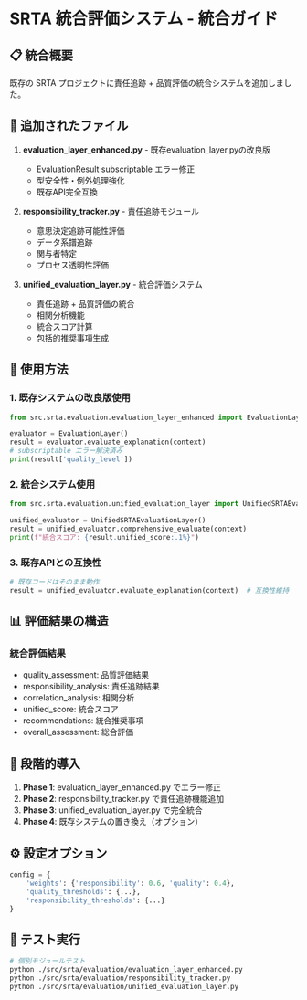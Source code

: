 # SRTA 統合評価システム - 統合ガイド

## 📋 統合概要

既存の SRTA プロジェクトに責任追跡 + 品質評価の統合システムを追加しました。

## 🔧 追加されたファイル

1. **evaluation_layer_enhanced.py** - 既存evaluation_layer.pyの改良版
   - EvaluationResult subscriptable エラー修正
   - 型安全性・例外処理強化
   - 既存API完全互換

2. **responsibility_tracker.py** - 責任追跡モジュール
   - 意思決定追跡可能性評価
   - データ系譜追跡
   - 関与者特定
   - プロセス透明性評価

3. **unified_evaluation_layer.py** - 統合評価システム
   - 責任追跡 + 品質評価の統合
   - 相関分析機能
   - 統合スコア計算
   - 包括的推奨事項生成

## 🚀 使用方法

### 1. 既存システムの改良版使用
```python
from src.srta.evaluation.evaluation_layer_enhanced import EvaluationLayer

evaluator = EvaluationLayer()
result = evaluator.evaluate_explanation(context)
# subscriptable エラー解決済み
print(result['quality_level'])
```

### 2. 統合システム使用
```python
from src.srta.evaluation.unified_evaluation_layer import UnifiedSRTAEvaluationLayer

unified_evaluator = UnifiedSRTAEvaluationLayer()
result = unified_evaluator.comprehensive_evaluate(context)
print(f"統合スコア: {result.unified_score:.1%}")
```

### 3. 既存APIとの互換性
```python
# 既存コードはそのまま動作
result = unified_evaluator.evaluate_explanation(context)  # 互換性維持
```

## 📊 評価結果の構造

### 統合評価結果
- quality_assessment: 品質評価結果
- responsibility_analysis: 責任追跡結果  
- correlation_analysis: 相関分析
- unified_score: 統合スコア
- recommendations: 統合推奨事項
- overall_assessment: 総合評価

## 🔄 段階的導入

1. **Phase 1**: evaluation_layer_enhanced.py でエラー修正
2. **Phase 2**: responsibility_tracker.py で責任追跡機能追加
3. **Phase 3**: unified_evaluation_layer.py で完全統合
4. **Phase 4**: 既存システムの置き換え（オプション）

## ⚙️ 設定オプション

```python
config = {
    'weights': {'responsibility': 0.6, 'quality': 0.4},
    'quality_thresholds': {...},
    'responsibility_thresholds': {...}
}
```

## 🧪 テスト実行

```bash
# 個別モジュールテスト
python ./src/srta/evaluation/evaluation_layer_enhanced.py
python ./src/srta/evaluation/responsibility_tracker.py
python ./src/srta/evaluation/unified_evaluation_layer.py
```
